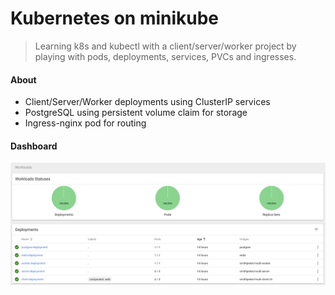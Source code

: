 # Kubernetes on minikube

> Learning k8s and kubectl with a client/server/worker project by playing with pods, deployments, services, PVCs and ingresses.

#### About

- Client/Server/Worker deployments using ClusterIP services
- PostgreSQL using persistent volume claim for storage
- Ingress-nginx pod for routing

#### Dashboard

<img src="dashboard.png">
